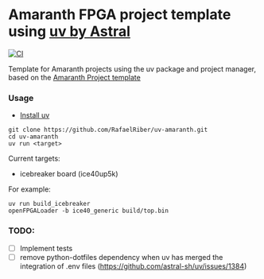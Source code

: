 # Amaranth FPGA project template using [uv by Astral](https://github.com/astral-sh/uv)

[![CI](https://github.com/RafaelRiber/uv-amaranth-template/actions/workflows/ci.yml/badge.svg)](https://github.com/RafaelRiber/uv-amaranth-template/actions/workflows/ci.yml)

Template for Amaranth projects using the uv package and project manager, based on the [Amaranth Project template](https://github.com/amaranth-lang/template-fpga)

### Usage
- [Install uv](https://github.com/astral-sh/uv?tab=readme-ov-file#installation)
```
git clone https://github.com/RafaelRiber/uv-amaranth.git
cd uv-amaranth
uv run <target> 
```
Current targets:
- icebreaker board (ice40up5k)


For example:
```
uv run build_icebreaker
openFPGALoader -b ice40_generic build/top.bin
```
### TODO:
- [ ] Implement tests
- [ ] remove python-dotfiles dependency when uv has merged the integration of .env files (https://github.com/astral-sh/uv/issues/1384)
